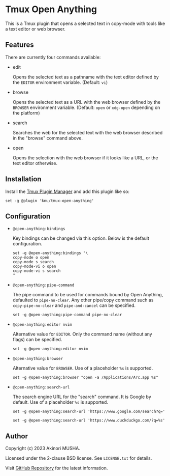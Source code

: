 # Tmux Open Anything

This is a Tmux plugin that opens a selected text in copy-mode with tools like a text editor or web browser.

## Features

There are currently four commands available:

- edit

   Opens the selected text as a pathname with the text editor defined by the `EDITOR` environment variable. (Default: `vi`)

- browse

   Opens the selected text as a URL with the web browser defined by the `BROWSER` environment variable. (Default: `open` or `xdg-open` depending on the platform)

- search

   Searches the web for the selected text with the web browser described in the "browse" command above.

- open

   Opens the selection with the web browser if it looks like a URL, or the text editor otherwise.

## Installation

Install the [Tmux Plugin Manager](https://github.com/tmux-plugins/tpm) and add this plugin like so:

```
set -g @plugin 'knu/tmux-open-anything'
```

## Configuration

- `@open-anything:bindings`

    Key bindings can be changed via this option.  Below is the default configuration.

    ```
    set -g @open-anything:bindings "\
    copy-mode o open
    copy-mode s search
    copy-mode-vi o open
    copy-mode-vi s search
    "
    ```

- `@open-anything:pipe-command`

    The pipe command to be used for commands bound by Open Anything, defaulted to `pipe-no-clear`.  Any other pipe/copy command such as `copy-pipe-no-clear` and `pipe-and-cancel` can be specified.

    ```
    set -g @open-anything:pipe-command pipe-no-clear
    ```

- `@open-anything:editor nvim`

    Alternative value for `EDITOR`.  Only the command name (without any flags) can be specified.

    ```
    set -g @open-anything:editor nvim
    ```

- `@open-anything:browser`

    Alternative value for `BROWSER`.  Use of a placeholder `%s` is supported.

    ```
    set -g @open-anything:browser "open -a /Applications/Arc.app %s"
    ```

- `@open-anything:search-url`

    The search engine URL for the "search" command.  It is Google by default.  Use of a placeholder `%s` is supported.

    ```
    set -g @open-anything:search-url 'https://www.google.com/search?q='

    set -g @open-anything:search-url 'https://www.duckduckgo.com/?q=%s'
    ```

## Author

Copyright (c) 2023 Akinori MUSHA.

Licensed under the 2-clause BSD license.  See `LICENSE.txt` for details.

Visit [GitHub Repository](https://github.com/knu/tmux-open-anything) for the latest information.
